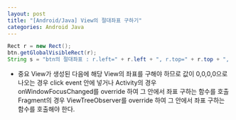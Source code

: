 ```yaml
---
layout: post
title: "[Android/Java] View의 절대좌표 구하기"
categories: Android Java
---
```


```java
Rect r = new Rect();
btn.getGlobalVisibleRect(r);
String s = "btn의 절대좌표 : r.left=" + r.left + ", r.top=" + r.top + ", r.right=" + r.right + ", r.bottom=" + r.bottom;
```


* 중요
View가 생성된 다음에 해당 View의 좌표를 구해야 하므로 
값이 0,0,0,0으로 나오는 경우 click event 안에 넣거나
Activity의 경우 onWindowFocusChanged를 override 하여 그 안에서 좌표 구하는 함수를 호출
Fragment의 경우 ViewTreeObserver를 override 하여 그 안에서 좌표 구하는 함수를 호출해야 한다.  
